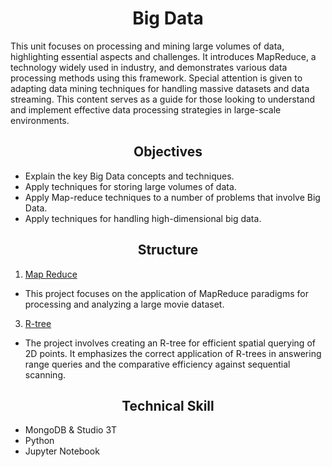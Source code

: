 # __<center>Big Data</center>__
This unit focuses on processing and mining large volumes of data, highlighting essential aspects and challenges. It introduces MapReduce, a technology widely used in industry, and demonstrates various data processing methods using this framework. Special attention is given to adapting data mining techniques for handling massive datasets and data streaming. This content serves as a guide for those looking to understand and implement effective data processing strategies in large-scale environments.
## __<center>Objectives</center>__
- Explain the key Big Data concepts and techniques.
- Apply techniques for storing large volumes of data.
- Apply Map-reduce techniques to a number of problems that involve Big Data.
- Apply techniques for handling high-dimensional big data.
## __<center>Structure</center>__
1. [Map Reduce](https://github.com/VivianNg9/Master-of-Business-Analytics_Portfolio-/tree/main/COMP6210_Big%20Data%20/Map%20Reduce)
- This project focuses on the application of MapReduce paradigms for processing and analyzing a large movie dataset.
3. [R-tree](https://github.com/VivianNg9/Master-of-Business-Analytics_Portfolio-/tree/main/COMP6210_Big%20Data%20/R-tree)
- The project involves creating an R-tree for efficient spatial querying of 2D points. It emphasizes the correct application of R-trees in answering range queries and the comparative efficiency against sequential scanning.
## __<center>Technical Skill</center>__
- MongoDB & Studio 3T
- Python
- Jupyter Notebook 
  



